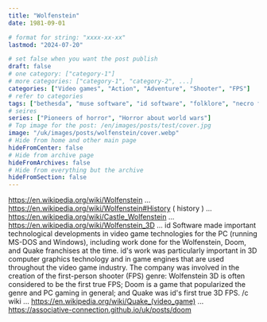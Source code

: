 ```yaml
---
title: "Wolfenstein"
date: 1981-09-01

# format for string: "xxxx-xx-xx"
lastmod: "2024-07-20"

# set false when you want the post publish
draft: false
# one category: ["category-1"]
# more categories: ["category-1", "category-2", ...]
categories: ["Video games", "Action", "Adventure", "Shooter", "FPS"]
# refer to categories
tags: ["bethesda", "muse software", "id software", "folklore", "necro fetishism", "militarism"]
# seires
series: ["Pioneers of horror", "Horror about world wars"]
# Top image for the post: /en/images/posts/test/cover.jpg
image: "/uk/images/posts/wolfenstein/cover.webp"
# Hide from home and other main page
hideFromCenter: false
# Hide from archive page
hideFromArchives: false
# Hide from everything but the archive
hideFromSection: false
---
```

https://en.wikipedia.org/wiki/Wolfenstein
...
https://en.wikipedia.org/wiki/Wolfenstein#History ( history )
...
https://en.wikipedia.org/wiki/Castle_Wolfenstein
...
https://en.wikipedia.org/wiki/Wolfenstein_3D
...
id Software made important technological developments in video game technologies for the PC (running MS-DOS and Windows), including work done for the Wolfenstein, Doom, and Quake franchises at the time. id's work was particularly important in 3D computer graphics technology and in game engines that are used throughout the video game industry. The company was involved in the creation of the first-person shooter (FPS) genre: Wolfenstein 3D is often considered to be the first true FPS; Doom is a game that popularized the genre and PC gaming in general; and Quake was id's first true 3D FPS. /c wiki
...
https://en.wikipedia.org/wiki/Quake_(video_game)
...
https://associative-connection.github.io/uk/posts/doom
<!--more-->